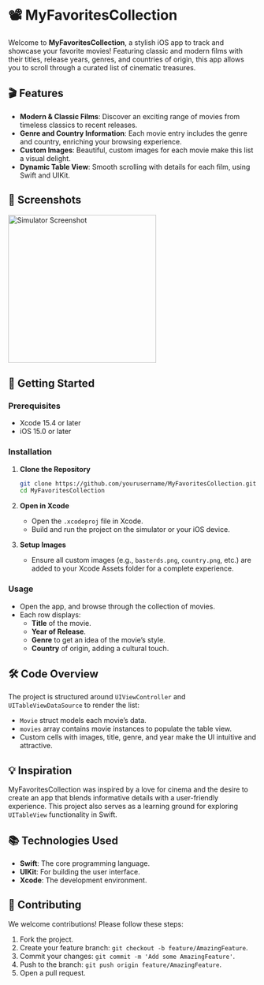 # 📽️ MyFavoritesCollection

Welcome to **MyFavoritesCollection**, a stylish iOS app to track and showcase your favorite movies! Featuring classic and modern films with their titles, release years, genres, and countries of origin, this app allows you to scroll through a curated list of cinematic treasures.

## 🎬 Features

- **Modern & Classic Films**: Discover an exciting range of movies from timeless classics to recent releases.
- **Genre and Country Information**: Each movie entry includes the genre and country, enriching your browsing experience.
- **Custom Images**: Beautiful, custom images for each movie make this list a visual delight.
- **Dynamic Table View**: Smooth scrolling with details for each film, using Swift and UIKit.

## 📱 Screenshots

<img src="https://github.com/user-attachments/assets/2a200d7a-7d4f-4992-af19-fbd327bd0a0e" width="300" alt="Simulator Screenshot">

## 🚀 Getting Started

### Prerequisites
- Xcode 15.4 or later
- iOS 15.0 or later

### Installation

1. **Clone the Repository**
    ```bash
    git clone https://github.com/yourusername/MyFavoritesCollection.git
    cd MyFavoritesCollection
    ```

2. **Open in Xcode**
    - Open the `.xcodeproj` file in Xcode.
    - Build and run the project on the simulator or your iOS device.

3. **Setup Images**
    - Ensure all custom images (e.g., `basterds.png`, `country.png`, etc.) are added to your Xcode Assets folder for a complete experience.

### Usage

- Open the app, and browse through the collection of movies.
- Each row displays:
  - **Title** of the movie.
  - **Year of Release**.
  - **Genre** to get an idea of the movie’s style.
  - **Country** of origin, adding a cultural touch.

## 🛠️ Code Overview

The project is structured around `UIViewController` and `UITableViewDataSource` to render the list:

- `Movie` struct models each movie’s data.
- `movies` array contains movie instances to populate the table view.
- Custom cells with images, title, genre, and year make the UI intuitive and attractive.

## 💡 Inspiration

MyFavoritesCollection was inspired by a love for cinema and the desire to create an app that blends informative details with a user-friendly experience. This project also serves as a learning ground for exploring `UITableView` functionality in Swift.

## 📚 Technologies Used

- **Swift**: The core programming language.
- **UIKit**: For building the user interface.
- **Xcode**: The development environment.

## 🤝 Contributing

We welcome contributions! Please follow these steps:

1. Fork the project.
2. Create your feature branch: `git checkout -b feature/AmazingFeature`.
3. Commit your changes: `git commit -m 'Add some AmazingFeature'`.
4. Push to the branch: `git push origin feature/AmazingFeature`.
5. Open a pull request.

